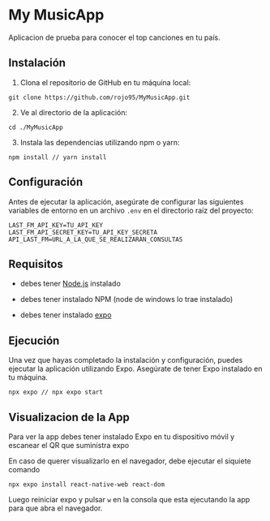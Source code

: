 # My MusicApp

Aplicacion de prueba para conocer el top canciones en tu país.

## Instalación

1. Clona el repositorio de GitHub en tu máquina local:
```
git clone https://github.com/rojo95/MyMusicApp.git
```

2. Ve al directorio de la aplicación:
```
cd ./MyMusicApp
```

3. Instala las dependencias utilizando npm o yarn:
```
npm install // yarn install
```

## Configuración

Antes de ejecutar la aplicación, asegúrate de configurar las siguientes variables de entorno en un archivo `.env` en el directorio raíz del proyecto:
```
LAST_FM_API_KEY=TU_API_KEY
LAST_FM_API_SECRET_KEY=TU_API_KEY_SECRETA
API_LAST_FM=URL_A_LA_QUE_SE_REALIZARÁN_CONSULTAS
```

## Requisitos
- debes tener [Node.js](https://nodejs.org/en/download/current) instalado

- debes tener instalado NPM (node de windows lo trae instalado)

- debes tener instalado [expo](https://docs.expo.dev/)   


## Ejecución

Una vez que hayas completado la instalación y configuración, puedes ejecutar la aplicación utilizando Expo. Asegúrate de tener Expo instalado en tu máquina.
```
npx expo // npx expo start
```

## Visualizacion de la App
Para ver la app debes tener instalado Expo en tu dispositivo móvil y escanear el QR que suministra expo

En caso de querer visualizarlo en el navegador, debe ejecutar el siquiete comando 
```
npx expo install react-native-web react-dom
```

Luego reiniciar expo y pulsar ```w``` en la consola que esta ejecutando la app para que abra el navegador.
